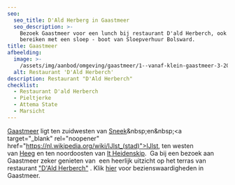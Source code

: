 ```yaml
---
seo:
  seo_title: D'Ald Herberg in Gaastmeer
  seo_description: >-
    Bezoek Gaastmeer voor een lunch bij restaurant D'ald Herberch, ook te
    bereiken met een sloep - boot van Sloepverhuur Bolsward.
title: Gaastmeer
afbeelding:
  image: >-
    /assets/img/aanbod/omgeving/gaastmeer/1--vanaf-klein-gaastmeer-3-2000x1334.jpeg
  alt: Restaurant 'D'Ald Herberch'
description: Restaurant "D'Ald Herberch"
checklist:
  - Restaurant D'ald Herberch
  - Pieltjerke
  - Attema State
  - Marsicht
---
```


<a target="_blank" rel="noopener" href="https://nl.wikipedia.org/wiki/Gaastmeer">Gaastmeer</a> ligt ten zuidwesten van&nbsp;[Sneek](https://nl.wikipedia.org/wiki/Sneek_&#40;stad&#41;)&nbsp;en&nbsp;<a target="_blank" rel="noopener" href="https://nl.wikipedia.org/wiki/IJlst_(stad)">IJlst</a>, ten westen van&nbsp;<a target="_blank" rel="noopener" href="https://nl.wikipedia.org/wiki/Heeg">Heeg</a>&nbsp;en ten noordoosten van&nbsp;<a target="_blank" rel="noopener" href="https://nl.wikipedia.org/wiki/It_Heidenskip">It Heidenskip</a>. &nbsp;Ga bij een bezoek aan Gaastmeer zeker genieten van &nbsp;een heerlijk uitzicht op het terras van restaurant&nbsp;<a target="_blank" rel="noopener" href="https://www.aldherberch.nl">"D'Ald Herberch"</a>&nbsp;. Klik&nbsp;<a target="_blank" rel="noopener" href="https://nl.wikipedia.org/wiki/Lijst_van_rijksmonumenten_in_S%C3%BAdwest-Frysl%C3%A2n#Gaastmeer">hier</a>&nbsp;voor bezienswaardigheden in Gaastmeer.

&nbsp;
